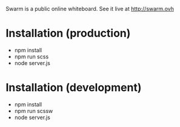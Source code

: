 Swarm is a public online whiteboard. See it live at http://swarm.ovh

# Installation (production)
- npm install
- npm run scss
- node server.js

# Installation (development)
- npm install
- npm run scssw
- node server.js
